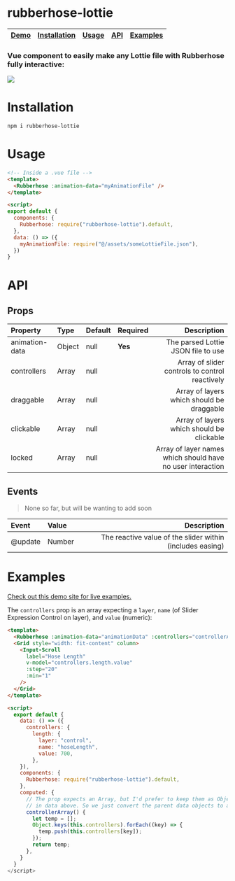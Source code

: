 # rubberhose-lottie

| [Demo](https://rubberhose-demo.netlify.app/#/about) | [Installation](#installation) | [Usage](#usage) | [API](#api) | [Examples](#examples) |
| --------------------------------------------------- | :---------------------------: | :-------------: | :---------: | :-------------------: |


### Vue component to easily make any Lottie file with Rubberhose fully interactive:

![](https://thumbs.gfycat.com/LiveAnguishedHalcyon-size_restricted.gif)

# Installation

```bash
npm i rubberhose-lottie
```

# Usage

```html
<!-- Inside a .vue file -->
<template>
  <Rubberhose :animation-data="myAnimationFile" />
</template>

<script>
export default {
  components: {
    Rubberhose: require("rubberhose-lottie").default,
  },
  data: () => ({
    myAnimationFile: require("@/assets/someLottieFile.json"),
  })
}
```

# API

## Props

| Property       | Type   | Default | Required |                                                Description |
| :------------- | :----- | :------ | :------- | ---------------------------------------------------------: |
| animation-data | Object | null    | **Yes**  |                         The parsed Lottie JSON file to use |
| controllers    | Array  | null    |          |             Array of slider controls to control reactively |
| draggable      | Array  | null    |          |                  Array of layers which should be draggable |
| clickable      | Array  | null    |          |                  Array of layers which should be clickable |
| locked         | Array  | null    |          | Array of layer names which should have no user interaction |

## Events

> None so far, but will be wanting to add soon

| Event   | Value  |                                               Description |
| :------ | :----- | --------------------------------------------------------: |
| @update | Number | The reactive value of the slider within (includes easing) |

# Examples

[Check out this demo site for live examples.](https://rubberhose-demo.netlify.app/#/about)

The `controllers` prop is an array expecting a `layer`, `name` (of Slider Expression Control on layer), and `value` (numeric):

```html
<template>
  <Rubberhose :animation-data="animationData" :controllers="controllerArray" />
  <Grid style="width: fit-content" column>
    <Input-Scroll
      label="Hose Length"
      v-model="controllers.length.value"
      :step="20"
      :min="1"
    />
  </Grid>
</template>

<script>
  export default {
    data: () => ({
      controllers: {
        length: {
          layer: "control",
          name: "hoseLength",
          value: 700,
        },
    }),
    components: {
      Rubberhose: require("rubberhose-lottie").default,
    },
    computed: {
      // The prop expects an Array, but I'd prefer to keep them as Objects
      // in data above. So we just convert the parent data objects to an Array:
      controllerArray() {
        let temp = [];
        Object.keys(this.controllers).forEach((key) => {
          temp.push(this.controllers[key]);
        });
        return temp;
      },
    }
  }
</script>
```
